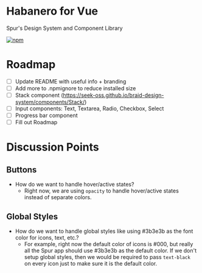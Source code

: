 # Habanero for Vue

Spur's Design System and Component Library

[![npm](https://img.shields.io/npm/v/habanero-vue.svg?style=flat-square)](https://www.npmjs.com/package/habanero-vue)

# Roadmap

- [ ] Update README with useful info + branding
- [ ] Add more to .npmignore to reduce installed size
- [ ] Stack component (https://seek-oss.github.io/braid-design-system/components/Stack/)
- [ ] Input components: Text, Textarea, Radio, Checkbox, Select
- [ ] Progress bar component
- [ ] Fill out Roadmap

# Discussion Points

## Buttons

- How do we want to handle hover/active states?
  - Right now, we are using `opacity` to handle hover/active states instead of separate colors.

## Global Styles

- How do we want to handle global styles like using #3b3e3b as the font color for icons, text, etc.?
  - For example, right now the default color of icons is #000, but really all the Spur app should use #3b3e3b as the default color. If we don't setup global styles, then we would be required to pass `text-black` on every icon just to make sure it is the default color.

